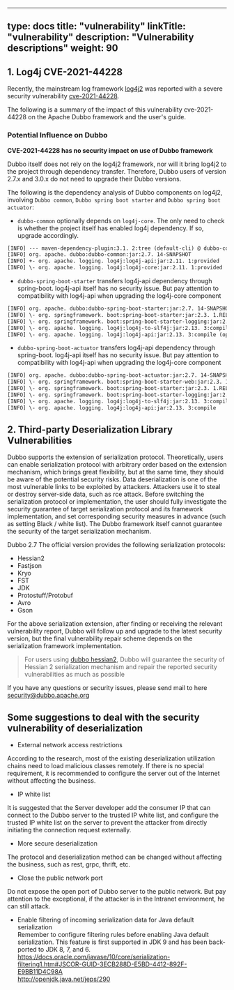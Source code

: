 
---
type: docs
title: "vulnerability"
linkTitle: "vulnerability"
description: "Vulnerability descriptions"
weight: 90
---

## 1. Log4j CVE-2021-44228

Recently, the mainstream log framework [log4j2](https://logging.apache.org/log4j/2.x/) was reported with a severe security vulnerability [cve-2021-44228](https://cve.mitre.org/cgi-bin/cvename.cgi?name=CVE-2021-44228).

The following is a summary of the impact of this vulnerability cve-2021-44228 on the Apache Dubbo framework and the user's guide.

### Potential Influence on Dubbo

**CVE-2021-44228 has no security impact on use of Dubbo framework**

Dubbo itself does not rely on the log4j2 framework, nor will it bring log4j2 to the project through dependency transfer. Therefore, Dubbo users of version 2.7.x and 3.0.x do not need to upgrade their Dubbo versions.

The following is the dependency analysis of Dubbo components on log4j2, involving `Dubbo common`, `Dubbo spring boot starter` and `Dubbo spring boot actuator`:

* `dubbo-common` optionally depends on `log4j-core`. The only need to check is whether the project itself has enabled log4j dependency. If so, upgrade accordingly.

```xml
[INFO] --- maven-dependency-plugin:3.1. 2:tree (default-cli) @ dubbo-common ---
[INFO] org. apache. dubbo:dubbo-common:jar:2.7. 14-SNAPSHOT
[INFO] +- org. apache. logging. log4j:log4j-api:jar:2.11. 1:provided
[INFO] \- org. apache. logging. log4j:log4j-core:jar:2.11. 1:provided
```

* `dubbo-spring-boot-starter` transfers log4j-api dependency through spring-boot. log4j-api itself has no security issue. But pay attention to compatibility with log4j-api when upgrading the log4j-core component

```xml
[INFO] org. apache. dubbo:dubbo-spring-boot-starter:jar:2.7. 14-SNAPSHOT
[INFO] \- org. springframework. boot:spring-boot-starter:jar:2.3. 1.RELEASE:compile (optional)
[INFO] \- org. springframework. boot:spring-boot-starter-logging:jar:2.3. 1.RELEASE:compile (optional)
[INFO] \- org. apache. logging. log4j:log4j-to-slf4j:jar:2.13. 3:compile (optional)
[INFO] \- org. apache. logging. log4j:log4j-api:jar:2.13. 3:compile (optional)
```

* `dubbo-spring-boot-actuator` transfers log4j-api dependency through spring-boot. log4j-api itself has no security issue. But pay attention to compatibility with log4j-api when upgrading the log4j-core component


```xml
[INFO] org. apache. dubbo:dubbo-spring-boot-actuator:jar:2.7. 14-SNAPSHOT
[INFO] \- org. springframework. boot:spring-boot-starter-web:jar:2.3. 1.RELEASE:compile (optional)
[INFO] \- org. springframework. boot:spring-boot-starter:jar:2.3. 1.RELEASE:compile
[INFO] \- org. springframework. boot:spring-boot-starter-logging:jar:2.3. 1.RELEASE:compile
[INFO] \- org. apache. logging. log4j:log4j-to-slf4j:jar:2.13. 3:compile
[INFO] \- org. apache. logging. log4j:log4j-api:jar:2.13. 3:compile
```

## 2. Third-party Deserialization Library Vulnerabilities
Dubbo supports the extension of serialization protocol. Theoretically, users can enable serialization protocol with arbitrary order based on the extension mechanism, which brings great flexibility, but at the same time, they should be aware of the potential security risks.
Data deserialization is one of the most vulnerable links to be exploited by attackers. Attackers use it to steal or destroy server-side data, such as rce attack. 
Before switching the serialization protocol or implementation, the user should fully investigate the security guarantee of target serialization protocol and its framework implementation, and set corresponding security measures in advance (such as setting Black / white list). The Dubbo framework itself cannot guarantee the security of the target serialization mechanism.

Dubbo 2.7 The official version provides the following serialization protocols:
* Hessian2
* Fastjson
* Kryo
* FST
* JDK
* Protostuff/Protobuf
* Avro
* Gson

For the above serialization extension, after finding or receiving the relevant vulnerability report, Dubbo will follow up and upgrade to the latest security version, but the final vulnerability repair scheme depends on the serialization framework implementation.
> For users using [dubbo hessian2](https://github.com/apache/dubbo-hessian-lite/releases), Dubbo will guarantee the security of Hessian 2 serialization mechanism and repair the reported security vulnerabilities as much as possible   

If you have any questions or security issues, please send mail to here security@dubbo.apache.org

## Some suggestions to deal with the security vulnerability of deserialization

* External network access restrictions

According to the research, most of the existing deserialization utilization chains need to load malicious classes remotely. If there is no special requirement, it is recommended to configure the server out of the Internet without affecting the business.

* IP white list

It is suggested that the Server developer add the consumer IP that can connect to the Dubbo server to the trusted IP white list, and configure the trusted IP white list on the server to prevent the attacker from directly initiating the connection request externally.

* More secure deserialization

The protocol and deserialization method can be changed without affecting the business, such as rest, grpc, thrift, etc.

* Close the public network port

Do not expose the open port of Dubbo server to the public network. But pay attention to the exceptional, if the attacker is in the Intranet environment, he can still attack.

* Enable filtering of incoming serialization data for Java default serialization  
Remember to configure filtering rules before enabling Java default serialization. 
This feature is first supported in JDK 9 and has been back-ported to JDK 8, 7, and 6.  
https://docs.oracle.com/javase/10/core/serialization-filtering1.htm#JSCOR-GUID-3ECB288D-E5BD-4412-892F-E9BB11D4C98A  
http://openjdk.java.net/jeps/290
